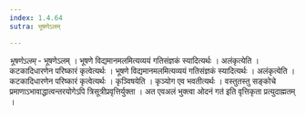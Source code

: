 ```yaml
---
index: 1.4.64
sutra: भूषणेऽलम्

---
```

_भूषणेऽलम्_ - भूषणेऽलम् । भूषणे विद्यमानमलमित्यव्ययं गतिसंज्ञकं स्यादित्यर्थः । अलंकृत्येति । कटकादिधारणेन परिष्कारं कृत्वेत्यर्थः । भूषणे विद्यमानमलमित्यव्ययं गतिसंज्ञकं स्यादित्यर्थः । अलंकृत्येति । कटकादिधारणेन परिष्कारं कृत्वेत्यर्थः । कृञ्विषयेति । कृञ्योग एव भवतीत्यर्थः । वस्तुतस्तु सङ्कोचे प्रमाणाऽभावाद्धात्वन्तरयोगेऽपि त्रिसूत्रीप्रवृत्तिर्युक्ता । अत एवअलं भुक्त्वा ओदनं गत॑ इति वृत्तिकृता प्रत्युदाह्मतम् । 
